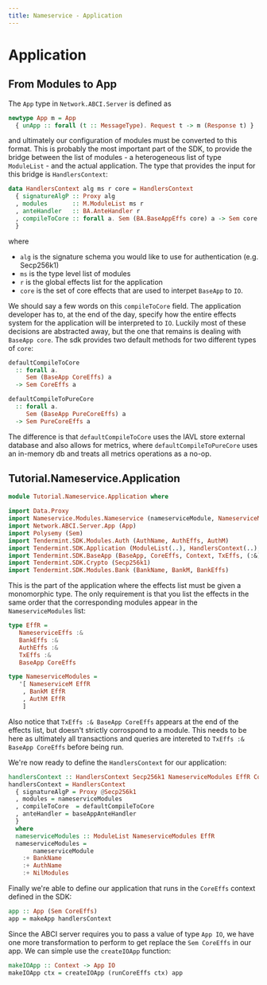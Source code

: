 ```yaml
---
title: Nameservice - Application
---
```


# Application

## From Modules to App

The `App` type in `Network.ABCI.Server` is defined as 

~~~ haskell ignore
newtype App m = App
  { unApp :: forall (t :: MessageType). Request t -> m (Response t) }
~~~

and ultimately our configuration of modules must be converted to this format. This is probably the most important part of the SDK, to provide the bridge between the list of modules - a heterogeneous list of type `ModuleList` - and the actual application. The type that provides the input for this bridge is `HandlersContext`:

~~~ haskell ignore
data HandlersContext alg ms r core = HandlersContext
  { signatureAlgP :: Proxy alg
  , modules       :: M.ModuleList ms r
  , anteHandler   :: BA.AnteHandler r
  , compileToCore :: forall a. Sem (BA.BaseAppEffs core) a -> Sem core a
  }
~~~

where
- `alg` is the signature schema you would like to use for authentication (e.g. Secp256k1)
- `ms` is the type level list of modules
- `r` is the global effects list for the application
- `core` is the set of core effects that are used to interpet `BaseApp` to `IO`.

We should say a few words on this `compileToCore` field. The application developer has to, at the end of the day, specify how the entire effects system for the application will be interpreted to `IO`. Luckily most of these decisions are abstracted away, but the one that remains is dealing with `BaseApp core`. The sdk provides two default methods for two different types of `core`:


~~~ haskell ignore
defaultCompileToCore
  :: forall a.
     Sem (BaseApp CoreEffs) a
  -> Sem CoreEffs a

defaultCompileToPureCore
  :: forall a.
     Sem (BaseApp PureCoreEffs) a
  -> Sem PureCoreEffs a
~~~


The difference is that `defaultCompileToCore` uses the IAVL store external database and also allows for metrics, where `defaultCompileToPureCore` uses an in-memory db and treats all metrics operations as a no-op.

## Tutorial.Nameservice.Application

~~~ haskell
module Tutorial.Nameservice.Application where

import Data.Proxy
import Nameservice.Modules.Nameservice (nameserviceModule, NameserviceM, NameserviceEffs)
import Network.ABCI.Server.App (App)
import Polysemy (Sem)
import Tendermint.SDK.Modules.Auth (AuthName, AuthEffs, AuthM)
import Tendermint.SDK.Application (ModuleList(..), HandlersContext(..), baseAppAnteHandler, makeApp, createIOApp)
import Tendermint.SDK.BaseApp (BaseApp, CoreEffs, Context, TxEffs, (:&), defaultCompileToCore, runCoreEffs)
import Tendermint.SDK.Crypto (Secp256k1)
import Tendermint.SDK.Modules.Bank (BankName, BankM, BankEffs)
~~~

This is the part of the application where the effects list must be given a monomorphic type. The only requirement is that you list the effects in the same order that the corresponding modules appear in the `NameserviceModules` list:


~~~ haskell
type EffR =
   NameserviceEffs :&
   BankEffs :&
   AuthEffs :&
   TxEffs :&
   BaseApp CoreEffs

type NameserviceModules =
   '[ NameserviceM EffR
    , BankM EffR
    , AuthM EffR
    ]
~~~

Also notice that `TxEffs :& BaseApp CoreEffs` appears at the end of the effects list, but doesn't strictly corrospond to a module. This needs to be here as ultimately all transactions and queries are intereted to `TxEffs :& BaseApp CoreEffs` before being run.

We're now ready to define the `HandlersContext` for our application:

~~~ haskell
handlersContext :: HandlersContext Secp256k1 NameserviceModules EffR CoreEffs
handlersContext = HandlersContext
  { signatureAlgP = Proxy @Secp256k1
  , modules = nameserviceModules
  , compileToCore  = defaultCompileToCore
  , anteHandler = baseAppAnteHandler
  }
  where
  nameserviceModules :: ModuleList NameserviceModules EffR
  nameserviceModules =
       nameserviceModule
    :+ BankName
    :+ AuthName
    :+ NilModules
~~~

Finally we're able to define our application that runs in the `CoreEffs` context defined in the SDK:


~~~ haskell
app :: App (Sem CoreEffs)
app = makeApp handlersContext 
~~~

Since the ABCI server requires you to pass a value of type `App IO`, we have one more transformation to perform to get replace the `Sem CoreEffs` in our app. We can simple use the `createIOApp` function:

~~~ haskell
makeIOApp :: Context -> App IO
makeIOApp ctx = createIOApp (runCoreEffs ctx) app
~~~
